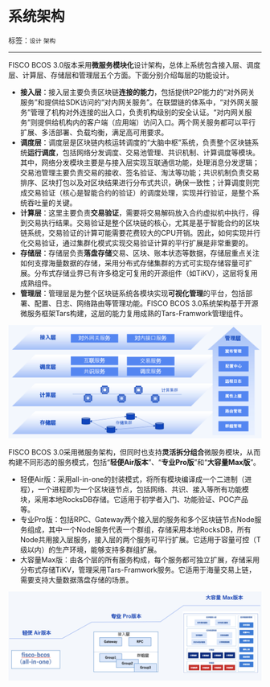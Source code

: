 # 系统架构

标签：``设计`` ``架构``

----------

FISCO BCOS 3.0版本采用**微服务模块化**设计架构，总体上系统包含接入层、调度层、计算层、存储层和管理层五个方面。下面分别介绍每层的功能设计。

- **接入层**：接入层主要负责区块链**连接的能力**，包括提供P2P能力的“对外网关服务”和提供给SDK访问的“对内网关服务”。在联盟链的体系中，“对外网关服务”管理了机构对外连接的出入口，负责机构级别的安全认证。“对内网关服务”则提供给机构内的客户端（应用端）访问入口。两个网关服务都可以平行扩展、多活部署、负载均衡，满足高可用要求。
- **调度层**：调度层是区块链内核运转调度的“大脑中枢”系统，负责整个区块链系统**运行调度**，包括网络分发调度、交易池管理、共识机制、计算调度等模块。其中，网络分发模块主要是与接入层实现互联通信功能，处理消息分发逻辑；交易池管理主要负责交易的接收、签名验证、淘汰等功能；共识机制负责交易排序、区块打包以及对区块结果进行分布式共识，确保一致性；计算调度则完成交易验证（核心是智能合约的验证）的调度处理，实现并行验证，是整个系统吞吐量的关键。
- **计算层**：这里主要负责**交易验证**，需要将交易解码放入合约虚拟机中执行，得到交易执行结果。交易验证是整个区块链的核心，尤其是基于智能合约的区块链系统，交易验证的计算可能需要花费较大的CPU开销。因此，如何实现并行化交易验证，通过集群化模式实现交易验证计算的平行扩展是非常重要的。
- **存储层**：存储层负责**落盘存储**交易、区块、账本状态等数据，存储层重点关注如何支撑海量数据的存储，采用分布式存储集群的方式可实现存储容量可扩展。分布式存储业界已有许多稳定可复用的开源组件（如TiKV），这层将复用成熟组件。
- **管理层**：管理层是为整个区块链系统各模块实现**可视化管理**的平台，包括部署、配置、日志、网络路由等管理功能。FISCO BCOS 3.0系统架构基于开源微服务框架Tars构建，这层的能力复用成熟的Tars-Framwork管理组件。

![](../../images/design/fisco_bcos_system_architecture.png)


FISCO BCOS 3.0采用微服务架构，但同时也支持**灵活拆分组合**微服务模块，从而构建不同形态的服务模式，包括“**轻便Air版本**”、“**专业Pro版**”和“**大容量Max版**”。

- 轻便Air版：采用all-in-one的封装模式，将所有模块编译成一个二进制（进程），一个进程即为一个区块链节点，包括网络、共识、接入等所有功能模块，采用本地RocksDB存储。它适用于初学者入门、功能验证、POC产品等。
- 专业Pro版：包括RPC、Gateway两个接入层的服务和多个区块链节点Node服务组成，其中一个Node服务代表一个群组，存储采用本地RocksDB，所有Node共用接入层服务，接入层的两个服务可平行扩展。它适用于容量可控（T级以内）的生产环境，能够支持多群组扩展。
- 大容量Max版：由各个层的所有服务构成，每个服务都可独立扩展，存储采用分布式存储TiKV，管理采用Tars-Framwork服务。它适用于海量交易上链，需要支持大量数据落盘存储的场景。

![](../../images/design/fisco_bcos_version.png)